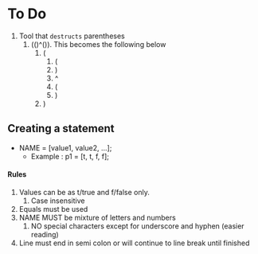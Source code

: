 # To Do
1. Tool that `destructs` parentheses
   1. (()^()). This becomes the following below 
      1. (
         1. (
         2. )
         3. ^
         4. (
         5. )
      2. )

## Creating a statement
- NAME = [value1, value2, ...];
  - Example : p1 = [t, t, f, f];

#### Rules
1. Values can be as t/true and f/false only.
   1. Case insensitive
2. Equals must be used
3. NAME MUST be mixture of letters and numbers
   1. NO special characters except for underscore and hyphen (easier reading)
4. Line must end in semi colon or will continue to line break until finished